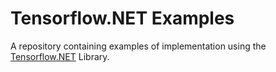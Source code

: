# Tensorflow.NET Examples
A repository containing examples of implementation using the [Tensorflow.NET](https://github.com/SciSharp/TensorFlow.NET) Library.